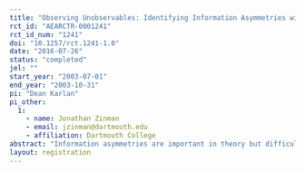 ```yaml
---
title: "Observing Unobservables: Identifying Information Asymmetries with a Consumer Credit Field Experiment"
rct_id: "AEARCTR-0001241"
rct_id_num: "1241"
doi: "10.1257/rct.1241-1.0"
date: "2016-07-26"
status: "completed"
jel: ""
start_year: "2003-07-01"
end_year: "2003-10-31"
pi: "Dean Karlan"
pi_other:
  1:
    - name: Jonathan Zinman
    - email: jzinman@dartmouth.edu
    - affiliation: Dartmouth College
abstract: "Information asymmetries are important in theory but difficult to identify in practice. We estimate the presence and importance of hidden information and hidden action problems in a consumer credit market using a new field experiment methodology. We randomized 58,000 direct mail offers to former clients of a major South African lender along three dimensions: (i) an initial “offer interest rate” featured on a direct mail solicitation; (ii) a “contract interest rate” that was revealed only after a borrower agreed to the initial offer rate; and (ii) a dynamic repayment incentive that was also a surprise and extended preferential pricing on future loans to borrowers who remained in good standing. These three randomizations, combined with complete knowledge of the Lender’s information set, permit identification of specific types of private information problems. Our setup distinguishes hidden information effects from selection on the offer rate (via unobservable risk and anticipated effort), from hidden action effects (via moral hazard in effort) induced by actual contract terms. We find strong evidence of moral hazard and weaker evidence of hidden information problems. A rough estimate suggests that perhaps 13% to 21% of default is due to moral hazard. Asymmetric information thus may help explain the prevalence of credit constraints even in a market that specializes in financing high-risk borrowers."
layout: registration
---
```


